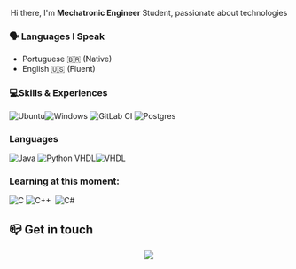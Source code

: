 <p align="center" >Hi there, I'm <b>Mechatronic Engineer </b> Student, passionate about technologies</p>
<div>
<div>

### 🗣️ Languages I Speak 
 * Portuguese 🇧🇷 (Native)
 * English 🇺🇸 (Fluent)


###  💻Skills & Experiences
![Ubuntu](https://img.shields.io/badge/Ubuntu-E95420?style=for-the-badge&logo=ubuntu&logoColor=white)![Windows](https://img.shields.io/badge/Windows-0078D6?style=for-the-badge&logo=windows&logoColor=white)
![GitLab CI](https://img.shields.io/badge/gitlab%20ci-%23181717.svg?style=for-the-badge&logo=gitlab&logoColor=white)
![Postgres](https://img.shields.io/badge/postgres-%23316192.svg?style=for-the-badge&logo=postgresql&logoColor=white)


### Languages
![Java](https://img.shields.io/badge/java-%23ED8B00.svg?style=for-the-badge&logo=openjdk&logoColor=white)
![Python](https://img.shields.io/badge/python-3670A0?style=for-the-badge&logo=python&logoColor=ffdd54)
VHDL![VHDL](https://github.com/gustavo-sen/gustavo-sen/assets/45674528/e2205f5f-261e-4919-ad31-40699d678eeb)



### Learning at this moment:
![C](https://img.shields.io/badge/c-%2300599C.svg?style=for-the-badge&logo=c&logoColor=white)
![C++](https://img.shields.io/badge/C%2B%2B-00599C?style=for-the-badge&logo=c%2B%2B&logoColor=white)&nbsp;
![C#](https://img.shields.io/badge/c%23-%23239120.svg?style=for-the-badge&logo=c-sharp&logoColor=white)
</div>



## 📪 Get in touch
<div align="center"> 
 <a href = "gustavoabdon.q67a1@slmail.me"><img src="https://img.shields.io/badge/-Gmail-%23333?style=for-the-badge&logo=gmail&logoColor=white" target="_blank"></a> 
</div>
